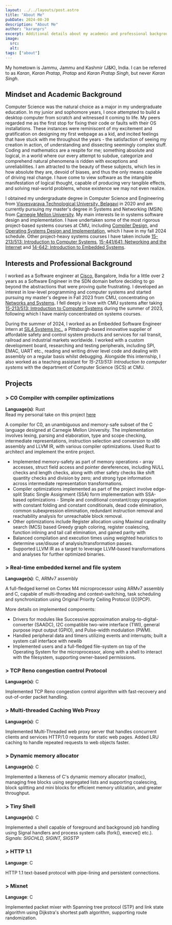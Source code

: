 ```yaml
---
layout: ../../layouts/post.astro
title: "About Me"
pubDate: 2024-08-20
description: "About Me"
author: "karanprs"
excerpt: Additional details about my academic and professional background. This post mainly covers information about my schooling, college, projects and interests, and can be considered as a personal statement.
image:
  src:
  alt:
tags: ["about"]
---
```


My hometown is Jammu, Jammu and Kashmir (J&K), India. I can be referred to as _Karan_, _Karan Pratap_, _Pratap_ and _Karan Pratap Singh_, but never _Karan Singh_.

## Mindset and Academic Background
Computer Science was the natural choice as a major in my undergraduate education. In my junior and sophomore years, I once attempted to build a desktop computer from scratch and witnessed it coming to life. My peers regarded me as the first stop for fixing their code or faults with their OS installations. These instances were reminiscent of my excitement and gratification on designing my first webpage as a kid, and incited feelings that have stuck with me throughout the years - the satisfaction of seeing my creation in action, of understanding and dissecting seemingly complex stuff. Coding and mathematics are a respite for me; something absolute and logical, in a world where our every attempt to subdue, categorize and comprehend natural phenomena is ridden with exceptions and unreliabilities. I am attracted to the beauty of these subjects, which lies in how absolute they are, devoid of biases, and thus the only means capable of driving real change. I have come to view software as the intangible manifestation of logical thought, capable of producing very tangible effects, and solving real-world problems, whose existence we may not even realize. 

I obtained my undergraduate degree in Computer Science and Engineering from [Visvesvaraya Technological University, Belagavi](https://vtu.ac.in/en/) in 2020 and am currently pursuing my master's degree in Systems and Networking (MSIN) from [Carnegie Mellon University](https://www.cmu.edu). My main interests lie in systems software design and implementation. I have undertaken some of the most rigorous project-based systems courses at CMU, including [Compiler Design](https://www.cs.cmu.edu/~janh/courses/411/24/index.html), and [Operating Systems Design and Implementation](https://www.cs.cmu.edu/~410/), which I have in my fall 2024 schedule. Other project-heavy systems courses I have taken include [15-213/513: Introduction to Computer Systems](https://www.cs.cmu.edu/~213), [15-441/641: Networking and the Internet](www.myheartisinthenetwork.com) and [14-642: Introduction to Embedded Systems](https://mews.sv.cmu.edu/teaching/14642/).

## Interests and Professional Background
I worked as a Software engineer at [Cisco](www.cisco.com), Bangalore, India for a little over 2 years as a Software Engineer in the SDN domain before deciding to go beyond the abstractions that were proving quite frustrating. I developed an interest in low-level programming and computer systems and started pursuing my master's degree in Fall 2023 from CMU, concentrating on [Networks and Systems](https://www.cmu.edu/ini/academics/msin/). I fell deeply in love with CMU systems after taking [15-213/513: Introduction to Computer Systems](https://www.cs.cmu.edu/~213) during the summer of 2023, following which I have mainly concentrated on systems courses. 

During the summer of 2024, I worked as an Embedded Software Engineer Intern at [SIL4 Systems Inc.](https://sil4systems.com/), a Pittsburgh-based innovative supplier of affordable safety and control system products and services for rail transit, railroad and industrial markets worldwide. I worked with a custom development board, researching and testing peripherals, including SPI, EMAC, UART etc., reading and writing driver level code and dealing with assembly on a regular basis whilst debugging. Alongside this internship, I also worked as a teaching assistant for _15-213/513: Introduction to computer systems_ with the department of Computer Science (SCS) at CMU.

## Projects
### > C0 Compiler with compiler optimizations
__Language(s)__: Rust\
Read my personal take on this project [here](/posts/compiler)

A compiler for C0, an unambiguous and memory-safe subset of the C language designed at Carnegie Mellon University. The implementation involves lexing, parsing and elaboration, type and scope checking, intermediate representations, instruction selection and conversion to x86 assembly and LLVM IR, with various compiler optimizations. Used Rust to architect and implement the entire project.

- Implemented memory-safety as part of memory operations - array accesses, struct field access and pointer dereferences, including NULL checks and length checks, along with other safety checks like shift quantity checks and division by zero; and strong type information across intermediate representation transformations.
- Compiler optimizations implemented as part of the project involve edge-split Static Single Assignment (SSA) form implementation with SSA-based optimizations - Simple and conditional constant/copy propagation with constant folding and constant conditionals, dead code elimination, common subexpression elimination, redundant instruction removal and reachability analysis for unreachable block removal.
- Other optimizations include Register allocation using Maximal cardinality search (MCS) based Greedy graph coloring, register coalescing, function inlining and tail call elimination, and gained parity with 
- Balanced compilation and execution times using weighted heuristics to determine use/disuse of analysis/transformation passes.
- Supported LLVM IR as a target to leverage LLVM-based transformations and analyses for further optimized binaries.
### > Real-time embedded kernel and file system
__Language(s)__: C, ARMv7 assembly

A full-fledged kernel on Cortex M4 microprocessor using ARMv7 assembly and C, capable of multi-threading and context-switching, task scheduling and synchronization using Original Priority Ceiling Protocol ([O]PCP). 

More details on implemented components:
- Drivers for modules like Successive approximation analog-to-digital-converter (SAADC), I2C compatible two-wire interface (TWI), general purpose input output (GPIO), and Pulse-width modulation (PWM).
- Handled peripheral data and timers utilizing events and interrupts; built a system call interface with newlib
- Implemented users and a full-fledged file-system on top of the Operating System for the microprocessor, along with a shell to interact with the filesystem, supporting owner-based permissions.
### > TCP Reno congestion control Protocol
__Language(s)__: C

Implemented TCP Reno congestion control algorithm with fast-recovery and out-of-order packet handling.
### > Multi-threaded Caching Web Proxy
__Language(s)__: C

Implemented Multi-Threaded web proxy server that handles concurrent clients and services HTTP/1.0 requests for static web pages. Added LRU caching to handle repeated requests to web objects faster.
### > Dynamic memory allocator
__Language(s)__: C

Implemented a likeness of C's dynamic memory allocator (malloc), managing free blocks using segregated lists and supporting coalescing, block splitting and mini blocks for efficient memory utilization, and greater throughput.
### > Tiny Shell
__Language(s)__: C

Implemented a shell capable of foreground and background job handling using Signal handlers and process system calls (fork(), execve() etc.).\
_Signals: SIGCHLD, SIGINT, SIGSTP_
### > HTTP 1.1
__Language__: C

HTTP 1.1 text-based protocol with pipe-lining and persistent connections.

### > Mixnet
__Language__: C

Implemented packet mixer with Spanning tree protocol (STP) and link state algorithm using Dijkstra's shortest path algorithm, supporting route randomization.